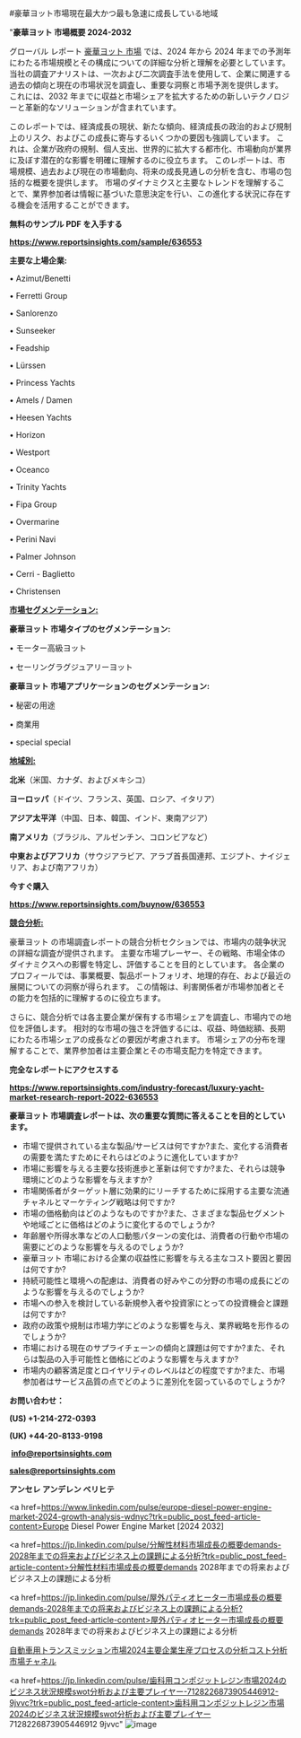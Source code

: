 #豪華ヨット市場現在最大かつ最も急速に成長している地域

"<strong>豪華ヨット 市場概要 2024-2032</strong>

グローバル レポート <a href=https://www.reportsinsights.com/sample/636553>豪華ヨット 市場</a> では、2024 年から 2024 年までの予測年にわたる市場規模とその構成についての詳細な分析と理解を必要としています。 当社の調査アナリストは、一次および二次調査手法を使用して、企業に関連する過去の傾向と現在の市場状況を調査し、重要な洞察と市場予測を提供します。 これには、2032 年までに収益と市場シェアを拡大​​するための新しいテクノロジーと革新的なソリューションが含まれています。

このレポートでは、経済成長の現状、新たな傾向、経済成長の政治的および規制上のリスク、およびこの成長に寄与するいくつかの要因も強調しています。 これは、企業が政府の規制、個人支出、世界的に拡大する都市化、市場動向が業界に及ぼす潜在的な影響を明確に理解するのに役立ちます。 このレポートは、市場規模、過去および現在の市場動向、将来の成長見通しの分析を含む、市場の包括的な概要を提供します。 市場のダイナミクスと主要なトレンドを理解することで、業界参加者は情報に基づいた意思決定を行い、この進化する状況に存在する機会を活用することができます。

<strong><b>無料のサンプル PDF を入手する</b></strong>

<a href=https://www.reportsinsights.com/sample/636553><strong><u>https://www.reportsinsights.com/sample/636553</u></strong></a>

<strong>主要な上場企業:</strong>

• Azimut/Benetti

• Ferretti Group

• Sanlorenzo

• Sunseeker

• Feadship

• Lürssen

• Princess Yachts

• Amels / Damen

• Heesen Yachts

• Horizon

• Westport

• Oceanco

• Trinity Yachts

• Fipa Group

• Overmarine

• Perini Navi

• Palmer Johnson

• Cerri - Baglietto

• Christensen

<strong><u>市場セグメンテーション</u></strong><strong><u>:</u></strong>

<strong>豪華ヨット 市場タイプのセグメンテーション:</strong>

• モーター高級ヨット

• セーリングラグジュアリーヨット

<strong>豪華ヨット 市場アプリケーションのセグメンテーション:</strong>

• 秘密の用途

• 商業用

• special special

<strong><u>地域別</u></strong><strong><u>:</u></strong>

<strong>北米</strong>（米国、カナダ、およびメキシコ）

<strong>ヨーロッパ</strong>（ドイツ、フランス、英国、ロシア、イタリア）

<strong>アジア太平洋</strong>（中国、日本、韓国、インド、東南アジア）

<strong>南アメリカ</strong>（ブラジル、アルゼンチン、コロンビアなど）

<strong>中東およびアフリカ</strong>（サウジアラビア、アラブ首長国連邦、エジプト、ナイジェリア、および南アフリカ）

<strong>今すぐ購入</strong>

<a href=https://www.reportsinsights.com/buynow/636553><strong><u>https://www.reportsinsights.com/buynow/636553</u></strong></a>

<strong><u>競合分析:</u></strong>

豪華ヨット の市場調査レポートの競合分析セクションでは、市場内の競争状況の詳細な調査が提供されます。 主要な市場プレーヤー、その戦略、市場全体のダイナミクスへの影響を特定し、評価することを目的としています。 各企業のプロフィールでは、事業概要、製品ポートフォリオ、地理的存在、および最近の展開についての洞察が得られます。 この情報は、利害関係者が市場参加者とその能力を包括的に理解するのに役立ちます。

さらに、競合分析では各主要企業が保有する市場シェアを調査し、市場内での地位を評価します。 相対的な市場の強さを評価するには、収益、時価総額、長期にわたる市場シェアの成長などの要因が考慮されます。 市場シェアの分布を理解することで、業界参加者は主要企業とその市場支配力を特定できます。

<strong>完全なレポートにアクセスする</strong>

<a href=https://www.reportsinsights.com/industry-forecast/luxury-yacht-market-research-report-2022-636553><strong><u><b>https://www.reportsinsights.com/industry-forecast/luxury-yacht-market-research-report-2022-636553</b></u></strong></a>

<strong><b>豪華ヨット 市場調査レポートは、次の重要な質問に答えることを目的としています。</b></strong>
<ul>
  <li>市場で提供されている主な製品/サービスは何ですか?また、変化する消費者の需要を満たすためにそれらはどのように進化していますか?</li>
  <li>市場に影響を与える主要な技術進歩と革新は何ですか?また、それらは競争環境にどのような影響を与えますか?</li>
  <li>市場関係者がターゲット層に効果的にリーチするために採用する主要な流通チャネルとマーケティング戦略は何ですか?</li>
  <li>市場の価格動向はどのようなものですか?また、さまざまな製品セグメントや地域ごとに価格はどのように変化するのでしょうか?</li>
  <li>年齢層や所得水準などの人口動態パターンの変化は、消費者の行動や市場の需要にどのような影響を与えるのでしょうか?</li>
  <li>豪華ヨット 市場における企業の収益性に影響を与える主なコスト要因と要因は何ですか?</li>
  <li>持続可能性と環境への配慮は、消費者の好みやこの分野の市場の成長にどのような影響を与えるのでしょうか?</li>
  <li>市場への参入を検討している新規参入者や投資家にとっての投資機会と課題は何ですか?</li>
  <li>政府の政策や規制は市場力学にどのような影響を与え、業界戦略を形作るのでしょうか?</li>
  <li>市場における現在のサプライチェーンの傾向と課題は何ですか?また、それらは製品の入手可能性と価格にどのような影響を与えますか?</li>
  <li>市場内の顧客満足度とロイヤリティのレベルはどの程度ですか?また、市場参加者はサービス品質の点でどのように差別化を図っているのでしょうか?</li>
</ul>
<strong>お問い合わせ：</strong>

<strong>(US) +1-214-272-0393</strong>

<strong>(UK) +44-20-8133-9198</strong>

<strong> </strong><a href=info@reportsinsights.com><strong><u>info@reportsinsights.com</u></strong></a>

<a href=sales@reportsinsights.com><strong><u>sales@reportsinsights.com</u></strong></a>

<strong>アンセレ アンデレン ベリヒテ</strong>

<a href=https://www.linkedin.com/pulse/europe-diesel-power-engine-market-2024-growth-analysis-wdnyc?trk=public_post_feed-article-content>Europe Diesel Power Engine Market [2024 2032]</a>

<a href=https://jp.linkedin.com/pulse/分解性材料市場成長の概要demands-2028年までの将来およびビジネス上の課題による分析?trk=public_post_feed-article-content>分解性材料市場成長の概要demands 2028年までの将来およびビジネス上の課題による分析</a>

<a href=https://jp.linkedin.com/pulse/屋外パティオヒーター市場成長の概要demands-2028年までの将来およびビジネス上の課題による分析?trk=public_post_feed-article-content>屋外パティオヒーター市場成長の概要demands 2028年までの将来およびビジネス上の課題による分析</a>

<a href=https://www.linkedin.com/pulse/自動車用トランスミッション市場2024主要企業生産プロセスの分析コスト分析市場チャネル-healthscope-news-245/>自動車用トランスミッション市場2024主要企業生産プロセスの分析コスト分析市場チャネル</a>

<a href=https://jp.linkedin.com/pulse/歯科用コンポジットレジン市場2024のビジネス状況規模swot分析および主要プレイヤー-7128226873905446912-9jvvc?trk=public_post_feed-article-content>歯科用コンポジットレジン市場2024のビジネス状況規模swot分析および主要プレイヤー 7128226873905446912 9jvvc</a>"
![image](https://github.com/ahaan12367/RIMarket24/assets/158471582/3411c920-1fb5-44a9-adcf-80572e5712fd)
